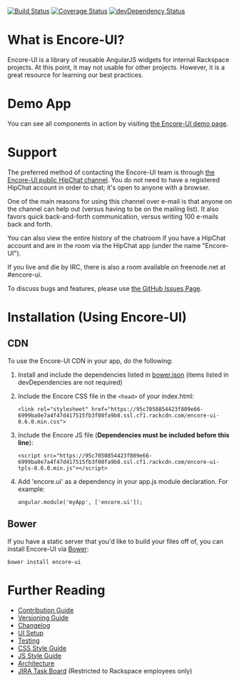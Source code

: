 [![Build Status](https://travis-ci.org/rackerlabs/encore-ui.png?branch=master)](https://travis-ci.org/rackerlabs/encore-ui) [![Coverage Status](https://coveralls.io/repos/rackerlabs/encore-ui/badge.png?branch=master)](https://coveralls.io/r/rackerlabs/encore-ui?branch=master) [![devDependency Status](https://david-dm.org/rackerlabs/encore-ui/dev-status.png)](https://david-dm.org/rackerlabs/encore-ui#info=devDependencies)

# What is Encore-UI?

Encore-UI is a library of reusable AngularJS widgets for internal Rackspace projects. At this point, it may not usable for other projects. However, it is a great resource for learning our best practices.

# Demo App

You can see all components in action by visiting [the Encore-UI demo page](http://rackerlabs.github.io/encore-ui/).

# Support

The preferred method of contacting the Encore-UI team is through [the Encore-UI public HipChat channel](http://www.hipchat.com/gb5dm7gzB). You do not need to have a registered HipChat account in order to chat; it's open to anyone with a browser.

One of the main reasons for using this channel over e-mail is that anyone on the channel can help out (versus having to be on the mailing list). It also favors quick back-and-forth communication, versus writing 100 e-mails back and forth.

You can also view the entire history of the chatroom if you have a HipChat account and are in the room via the HipChat app (under the name "Encore-UI").

If you live and die by IRC, there is also a room available on freenode.net at #encore-ui.

To discuss bugs and features, please use [the GitHub Issues Page](https://github.com/rackerlabs/encore-ui/issues?state=open).

# Installation (Using Encore-UI)

## CDN

To use the Encore-UI CDN in your app, do the following:

1. Install and include the dependencies listed in [bower.json](./bower.json) (items listed in devDependencies are not required)

2. Include the Encore CSS file in the `<head>` of your index.html:

    ```
    <link rel="stylesheet" href="https://95c7050854423f809e66-6999ba0e7a4f47d417515fb3f08fa9b8.ssl.cf1.rackcdn.com/encore-ui-0.6.0.min.css">
    ```

3. Include the Encore JS file (**Dependencies must be included before this line**):

    ```
    <script src="https://95c7050854423f809e66-6999ba0e7a4f47d417515fb3f08fa9b8.ssl.cf1.rackcdn.com/encore-ui-tpls-0.6.0.min.js"></script>
    ```

4. Add 'encore.ui' as a dependency in your app.js module declaration. For example:

    ```
    angular.module('myApp', ['encore.ui']);
    ```

## Bower

If you have a static server that you'd like to build your files off of, you can install Encore-UI via [Bower](http://bower.io):

```
bower install encore-ui
```

# Further Reading

 - [Contribution Guide](./CONTRIBUTING.md)
 - [Versioning Guide](./guides/versioning.md)
 - [Changelog](./CHANGELOG.md)
 - [UI Setup](./guides/ui-setup.md)
 - [Testing](./guides/testing.md)
 - [CSS Style Guide](./guides/css-styleguide.md)
 - [JS Style Guide](./guides/js-styleguide.md)
 - [Architecture](./guides/architecture.md)
 - [JIRA Task Board](https://jira.rax.io/secure/RapidBoard.jspa?rapidView=192&view=detail) (Restricted to Rackspace employees only)